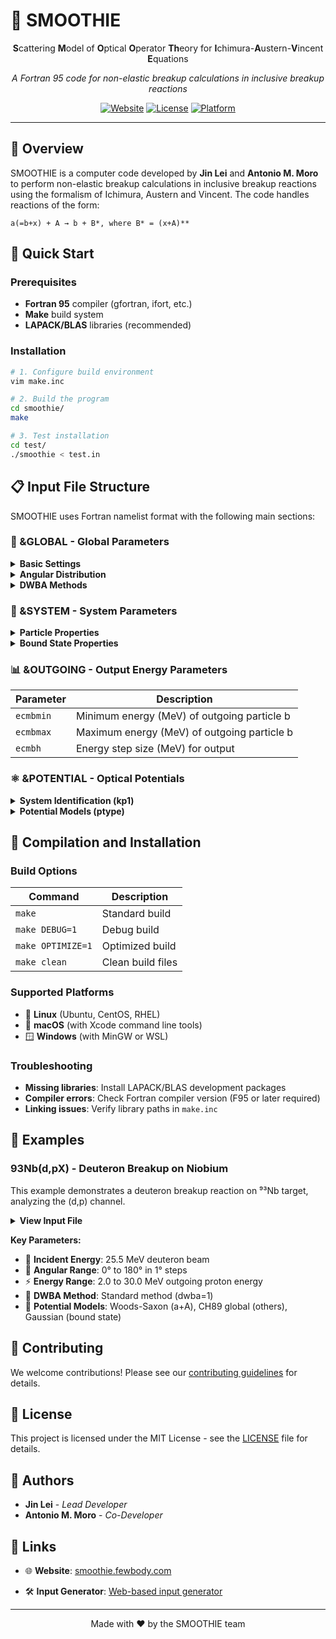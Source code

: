 # 🌟 SMOOTHIE

<div align="center">

**S**cattering **M**odel of **O**ptical **O**perator **Th**eory for **I**chimura-**A**ustern-**V**incent **E**quations

*A Fortran 95 code for non-elastic breakup calculations in inclusive breakup reactions*

[![Website](https://img.shields.io/badge/Website-smoothie.fewbody.com-blue)](https://smoothie.fewbody.com)
[![License](https://img.shields.io/badge/License-MIT-green.svg)](LICENSE)
[![Platform](https://img.shields.io/badge/Platform-Linux%20%7C%20macOS%20%7C%20Windows-lightgrey)](README.md)

</div>

---

## 📖 Overview

SMOOTHIE is a computer code developed by **Jin Lei** and **Antonio M. Moro** to perform non-elastic breakup calculations in inclusive breakup reactions using the formalism of Ichimura, Austern and Vincent. The code handles reactions of the form:

```
a(=b+x) + A → b + B*, where B* = (x+A)**
```

## 🚀 Quick Start

### Prerequisites
- **Fortran 95** compiler (gfortran, ifort, etc.)
- **Make** build system
- **LAPACK/BLAS** libraries (recommended)

### Installation
```bash
# 1. Configure build environment
vim make.inc

# 2. Build the program
cd smoothie/
make

# 3. Test installation
cd test/
./smoothie < test.in
```

## 📋 Input File Structure

SMOOTHIE uses Fortran namelist format with the following main sections:

### 🔧 &GLOBAL - Global Parameters

<details>
<summary><strong>Basic Settings</strong></summary>

| Parameter | Description | Default |
|-----------|-------------|---------|
| `hcm` | Radial step size (fm) for wave function integration | 0.05 |
| `rmax` | Maximum radius (fm) for all channels | 50.0 |
| `lmax` | Maximum orbital angular momentum (λₐ, λᵦ) | - |
| `lmin` | Minimum orbital angular momentum | 0 |
| `lxmax` | Maximum lₓ for x+A channel | lmax |
| `elab` | Laboratory energy (MeV) of projectile "a" | - |

</details>

<details>
<summary><strong>Angular Distribution</strong></summary>

| Parameter | Description | Default |
|-----------|-------------|---------|
| `thmin`, `thmax` | Min/max scattering angles (degrees) | - |
| `thinc` | Angular increment (degrees) for output | - |
| `nx` | Gaussian quadrature points for angular integration | 34 |

</details>

<details>
<summary><strong>DWBA Methods</strong></summary>

| Value | Description |
|-------|-------------|
| `dwba=1` | No intrinsic spins, rbx integration variable |
| `dwba=2` | No intrinsic spins, rb integration variable |
| `dwba=3` | With spins, rb integration variable |
| `dwba=4` | Enhanced method with Lagrange mesh |
| `dwba=5` | Lagrange mesh with rb variable |

</details>

### 🎯 &SYSTEM - System Parameters

<details>
<summary><strong>Particle Properties</strong></summary>

| Parameter | Description |
|-----------|-------------|
| `namep`, `namet`, `nameb`, `namex` | Names of projectile, target, detected, and undetected particles |
| `massp`, `masst`, `massb`, `massx` | Masses (amu) of each particle |
| `zp`, `zt`, `zb`, `zx` | Charges of each particle |
| `jp`, `jt`, `jb`, `jx` | Spins of each particle |

</details>

<details>
<summary><strong>Bound State Properties</strong></summary>

| Parameter | Description |
|-----------|-------------|
| `lbx` | Orbital angular momentum of b-x within projectile bound state |
| `sbx` | Total spin coupling (jb + jx) for detected and undetected particles |
| `nodes` | Number of nodes in the b-x bound state wave function |
| `be` | Binding energy (MeV) of the b-x system (positive value) |

</details>

### 📊 &OUTGOING - Output Energy Parameters

| Parameter | Description |
|-----------|-------------|
| `ecmbmin` | Minimum energy (MeV) of outgoing particle b |
| `ecmbmax` | Maximum energy (MeV) of outgoing particle b |
| `ecmbh` | Energy step size (MeV) for output |

### ⚛️ &POTENTIAL - Optical Potentials

<details>
<summary><strong>System Identification (kp1)</strong></summary>

| Value | Description |
|-------|-------------|
| `'a'` | Projectile + target (a+A) channel |
| `'b'` | Detected + recoil (b+B) channel |
| `'t'` | Detected + target (b+A) channel |
| `'x'` | Undetected + target (x+A) channel |
| `'p'` | Detected + undetected (b+x) bound state |

</details>

<details>
<summary><strong>Potential Models (ptype)</strong></summary>

| Value | Description |
|-------|-------------|
| `1` | Woods-Saxon potential with full parameter set |
| `2` | Gaussian potential |
| `3` | Koning-Delaroche (KD02) nucleon-nucleus global potential |
| `4` | CH89 nucleon-nucleus global potential |
| `41-44` | Read potential from external files (fort.41 to fort.44) |

</details>

## 🔨 Compilation and Installation

### Build Options

| Command | Description |
|---------|-------------|
| `make` | Standard build |
| `make DEBUG=1` | Debug build |
| `make OPTIMIZE=1` | Optimized build |
| `make clean` | Clean build files |

### Supported Platforms
- 🐧 **Linux** (Ubuntu, CentOS, RHEL)
- 🍎 **macOS** (with Xcode command line tools)
- 🪟 **Windows** (with MinGW or WSL)

### Troubleshooting
- **Missing libraries**: Install LAPACK/BLAS development packages
- **Compiler errors**: Check Fortran compiler version (F95 or later required)
- **Linking issues**: Verify library paths in `make.inc`

## 📝 Examples

### 93Nb(d,pX) - Deuteron Breakup on Niobium

This example demonstrates a deuteron breakup reaction on ⁹³Nb target, analyzing the (d,p) channel.

<details>
<summary><strong>View Input File</strong></summary>

```fortran
NAMELIST
&GLOBAL      hcm=0.05  lmax=25  elab=25.5 thmin=0. thmax=180.  printf=f dwba=1  
             thinc=1   nx=34 rmax=50   nr=100  lxmax=12  /
&SYSTEM     namep='d'     massp=2.       zp=1.0    jp=0. sbx=0.
            namet='93Nb'  masst=93.0     zt=41.0   jt=0.0  be=2.224
            nameb='p'     massb=1.0078        zb=1.0    jb=0.   
            namex='n'     massx=1.0087   zx=0.0    jx=0.  lbx=0    nodes=1  /
&OUTGOING   ecmbmin=2 ecmbmax=30 ecmbh=1  /
&OUTGOING /
&POTENTIAL  kp1='a' ptype=1 a1=0 a2=93 rc=1.3
            uv=77.3 av=0.77 rv=1.15
            uw=6.1  aw=0.47 rw=1.33
            wd=8.4  awd=0.77 rwd=1.37
            /
&POTENTIAL  kp1='b'  ptype=4 a1=0 a2=94
           /
&POTENTIAL  kp1='x' ptype=4 a1=0 a2=93
            /
&POTENTIAL  kp1='p' ptype=2 a1=1 a2=1 rc=1.5
            uv=72.15 av=1.484
            /
&POTENTIAL  kp1='t' ptype=4 a1=0 a2=93
           /
&POTENTIAL /
```

</details>

**Key Parameters:**
- 🎯 **Incident Energy**: 25.5 MeV deuteron beam
- 📐 **Angular Range**: 0° to 180° in 1° steps
- ⚡ **Energy Range**: 2.0 to 30.0 MeV outgoing proton energy
- 🔬 **DWBA Method**: Standard method (dwba=1)
- 🧮 **Potential Models**: Woods-Saxon (a+A), CH89 global (others), Gaussian (bound state)

## 🤝 Contributing

We welcome contributions! Please see our [contributing guidelines](CONTRIBUTING.md) for details.

## 📜 License

This project is licensed under the MIT License - see the [LICENSE](LICENSE) file for details.

## 👥 Authors

- **Jin Lei** - *Lead Developer*
- **Antonio M. Moro** - *Co-Developer*

## 🔗 Links

- 🌐 **Website**: [smoothie.fewbody.com](https://smoothie.fewbody.com)
<!-- - 📚 **Documentation**: [Full documentation](https://smoothie.fewbody.com/docs) -->
- 🛠️ **Input Generator**: [Web-based input generator](https://smoothie.fewbody.com/generator.html)

---

<div align="center">
Made with ❤️ by the SMOOTHIE team
</div>